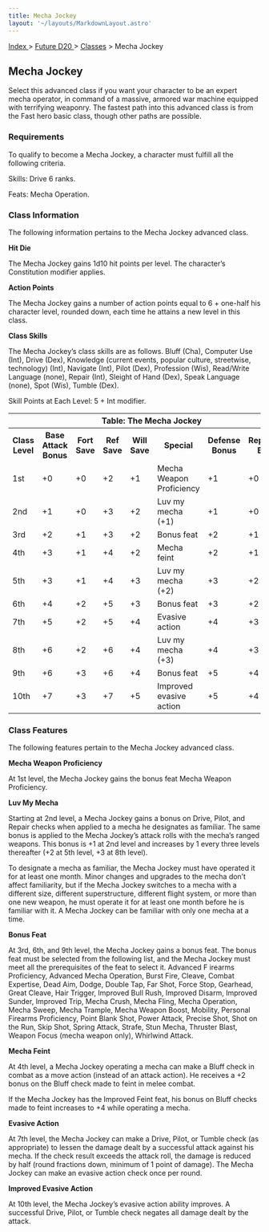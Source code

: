 ```yaml
---
title: Mecha Jockey
layout: '~/layouts/MarkdownLayout.astro'
---
```


[ Index ](/) > [ Future D20 ](/future.d20.srd) > [Classes](/future.d20.srd/classes) > Mecha Jockey

## Mecha Jockey

Select this advanced class if you want your character to be an expert mecha
operator, in command of a massive, armored war machine equipped with
terrifying weaponry. The fastest path into this advanced class is from the
Fast hero basic class, though other paths are possible.

### Requirements

To qualify to become a Mecha Jockey, a character must fulfill all the
following criteria.

Skills: Drive 6 ranks.

Feats: Mecha Operation.

### Class Information

The following information pertains to the Mecha Jockey advanced class.

**Hit Die**

The Mecha Jockey gains 1d10 hit points per level. The character’s Constitution
modifier applies.

**Action Points**

The Mecha Jockey gains a number of action points equal to 6 + one-half his
character level, rounded down, each time he attains a new level in this class.

**Class Skills**

The Mecha Jockey’s class skills are as follows. Bluff (Cha), Computer Use
(Int), Drive (Dex), Knowledge (current events, popular culture, streetwise,
technology) (Int), Navigate (Int), Pilot (Dex), Profession (Wis), Read/Write
Language (none), Repair (Int), Sleight of Hand (Dex), Speak Language (none),
Spot (Wis), Tumble (Dex).

Skill Points at Each Level: 5 + Int modifier.


<table> <tr><th colspan="9">Table: The Mecha Jockey</th></tr> <tr><th>Class Level</th><th>Base Attack Bonus</th><th>Fort Save</th><th>Ref Save</th><th>Will Save</th><th>Special</th><th>Defense Bonus</th><th>Reputation Bonus</th></tr> <tr><td>1st</td><td>+0</td><td>+0</td><td>+2</td><td>+1</td><td>Mecha Weapon Proficiency</td><td>+1</td><td>+0</td></tr> <tr class="shaded"><td>2nd</td><td>+1</td><td>+0</td><td>+3</td><td>+2</td><td>Luv my mecha (+1)</td><td>+1</td><td>+0</td></tr> <tr><td>3rd</td><td>+2</td><td>+1</td><td>+3</td><td>+2</td><td>Bonus feat</td><td>+2</td><td>+1</td></tr> <tr class="shaded"><td>4th</td><td>+3</td><td>+1</td><td>+4</td><td>+2</td><td>Mecha feint</td><td>+2</td><td>+1</td></tr> <tr><td>5th</td><td>+3</td><td>+1</td><td>+4</td><td>+3</td><td>Luv my mecha (+2)</td><td>+3</td><td>+2</td></tr> <tr class="shaded"><td>6th</td><td>+4</td><td>+2</td><td>+5</td><td>+3</td><td>Bonus feat</td><td>+3</td><td>+2</td></tr> <tr><td>7th</td><td>+5</td><td>+2</td><td>+5</td><td>+4</td><td>Evasive action</td><td>+4</td><td>+3</td></tr> <tr class="shaded"><td>8th</td><td>+6</td><td>+2</td><td>+6</td><td>+4</td><td>Luv my mecha (+3)</td><td>+4</td><td>+3</td></tr> <tr><td>9th</td><td>+6</td><td>+3</td><td>+6</td><td>+4</td><td>Bonus feat</td><td>+5</td><td>+4</td></tr> <tr class="shaded"><td>10th</td><td>+7</td><td>+3</td><td>+7</td><td>+5</td><td>Improved evasive action</td><td>+5</td><td>+4</td></tr> </table>



### Class Features

The following features pertain to the Mecha Jockey advanced class.

**Mecha Weapon Proficiency**

At 1st level, the Mecha Jockey gains the bonus feat Mecha Weapon Proficiency.

**Luv My Mecha**

Starting at 2nd level, a Mecha Jockey gains a bonus on Drive, Pilot, and
Repair checks when applied to a mecha he designates as familiar. The same
bonus is applied to the Mecha Jockey’s attack rolls with the mecha’s ranged
weapons. This bonus is +1 at 2nd level and increases by 1 every three levels
thereafter (+2 at 5th level, +3 at 8th level).

To designate a mecha as familiar, the Mecha Jockey must have operated it for
at least one month. Minor changes and upgrades to the mecha don’t affect
familiarity, but if the Mecha Jockey switches to a mecha with a different
size, different superstructure, different flight system, or more than one new
weapon, he must operate it for at least one month before he is familiar with
it. A Mecha Jockey can be familiar with only one mecha at a time.

**Bonus Feat**

At 3rd, 6th, and 9th level, the Mecha Jockey gains a bonus feat. The bonus
feat must be selected from the following list, and the Mecha Jockey must meet
all the prerequisites of the feat to select it. Advanced F irearms
Proficiency, Advanced Mecha Operation, Burst Fire, Cleave, Combat Expertise,
Dead Aim, Dodge, Double Tap, Far Shot, Force Stop, Gearhead, Great Cleave,
Hair Trigger, Improved Bull Rush, Improved Disarm, Improved Sunder, Improved
Trip, Mecha Crush, Mecha Fling, Mecha Operation, Mecha Sweep, Mecha Trample,
Mecha Weapon Boost, Mobility, Personal Firearms Proficiency, Point Blank Shot,
Power Attack, Precise Shot, Shot on the Run, Skip Shot, Spring Attack, Strafe,
Stun Mecha, Thruster Blast, Weapon Focus (mecha weapon only), Whirlwind
Attack.

**Mecha Feint**

At 4th level, a Mecha Jockey operating a mecha can make a Bluff check in
combat as a move action (instead of an attack action). He receives a +2 bonus
on the Bluff check made to feint in melee combat.

If the Mecha Jockey has the Improved Feint feat, his bonus on Bluff checks
made to feint increases to +4 while operating a mecha.

**Evasive Action**

At 7th level, the Mecha Jockey can make a Drive, Pilot, or Tumble check (as
appropriate) to lessen the damage dealt by a successful attack against his
mecha. If the check result exceeds the attack roll, the damage is reduced by
half (round fractions down, minimum of 1 point of damage). The Mecha Jockey
can make an evasive action check once per round.

**Improved Evasive Action**

At 10th level, the Mecha Jockey’s evasive action ability improves. A
successful Drive, Pilot, or Tumble check negates all damage dealt by the
attack.

